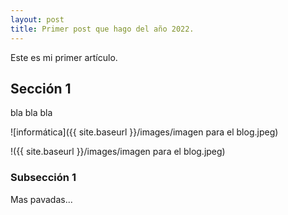 ```yaml
---
layout: post
title: Primer post que hago del año 2022.
---
```


Este es mi primer artículo.

## Sección 1

bla bla bla

![informática]({{ site.baseurl }}/images/imagen para el blog.jpeg)

!({{ site.baseurl }}/images/imagen para el blog.jpeg)

### Subsección 1

Mas pavadas...
